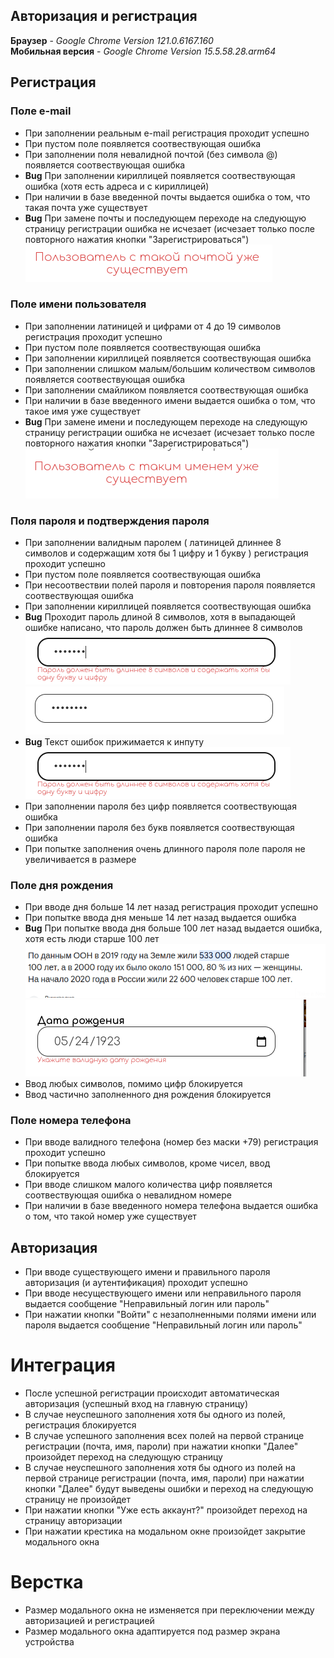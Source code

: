 ## Авторизация и регистрация

**Браузер** - _Google Chrome Version 121.0.6167.160_  
**Мобильная версия** - _Google Chrome Version 15.5.58.28.arm64_

## Регистрация 

### Поле e-mail

- При заполнении реальным e-mail регистрация проходит успешно
- При пустом поле появляется соотвествующая ошибка
- При заполнении поля невалидной почтой (без символа @) появляется соотвествующая ошибка
- **Bug** При заполнении кириллицей появляется соотвествующая ошибка (хотя есть адреса и с кириллицей)
- При наличии в базе введенной почты выдается ошибка о том, что такая почта уже существует
- **Bug** При замене почты и последующем переходе на следующую страницу регистрации ошибка не исчезает (исчезает только после повторного нажатия кнопки "Зарегистрироваться")  
![Фото после замены почты на новую](img/zamena.png) 

### Поле имени пользователя

- При заполнении латиницей и цифрами от 4 до 19 символов регистрация проходит успешно
- При пустом поле появляется соотвествующая ошибка 
- При заполнении кириллицей появляется соотвествующая ошибка
- При заполнении слишком малым/большим количеством символов появляется соотвествующая ошибка
- При заполнении смайликом появляется соотвествующая ошибка 
- При наличии в базе введенного имени  выдается ошибка о том, что такое имя уже существует
- **Bug** При замене имени и последующем переходе на следующую страницу регистрации ошибка не исчезает (исчезает только после повторного нажатия кнопки "Зарегистрироваться")  
![Фото после замены имени на новое](img/zamenauser.png)  

### Поля пароля и подтверждения пароля

- При заполнении валидным паролем ( латиницей длиннее 8 символов и содержащим хотя бы 1 цифру и 1 букву ) регистрация проходит успешно
- При пустом поле появляется соотвествующая ошибка 
- При несоотвествии полей пароля и повторения пароля появляется соотвествующая ошибка 
- При заполнении кириллицей появляется соотвествующая ошибка
- **Bug** Проходит пароль длиной 8 символов, хотя в выпадающей ошибке написано, что пароль должен быть длиннее 8 символов  
![Текст ошибки](img/error.png)  
![При 8 символах ошибки нет](img/8symbols.png)  
- **Bug** Текст ошибок прижимается к инпуту  
![Текст ошибки](img/error.png)  
- При заполнении пароля без цифр появляется соотвествующая ошибка
- При заполнении пароля без букв появляется соотвествующая ошибка
- При попытке заполнения очень длинного пароля поле пароля не увеличивается в размере 

### Поле дня рождения

- При вводе дня больше 14 лет назад регистрация проходит успешно
- При попытке ввода дня меньше 14 лет назад выдается ошибка
- **Bug** При попытке ввода дня больше 100 лет назад выдается ошибка, хотя есть люди старше 100 лет  
![Количество людей больше 100 лет](img/100years.png)  
![Ошибка в дне рождения](img/100yearserror.png)  
- Ввод любых символов, помимо цифр блокируется
- Ввод частично заполненного дня рождения блокируется

### Поле номера телефона

- При вводе валидного телефона (номер без маски +79) регистрация проходит успешно
- При попытке ввода любых символов, кроме чисел, ввод блокируется
- При вводе слишком малого количества цифр  появляется соотвествующая ошибка о невалидном номере
- При наличии в базе введенного номера телефона выдается ошибка о том, что такой номер уже существует


## Авторизация

- При вводе существующего имени и правильного пароля авторизация (и аутентификация) проходит успешно 
- При вводе несуществующего имени или неправильного пароля выдается сообщение "Неправильный логин или пароль"
- При нажатии кнопки "Войти" с незаполненными полями  имени или пароля  выдается сообщение "Неправильный логин или пароль"


# Интеграция 
- После успешной регистрации происходит автоматическая авторизация (успешный вход на главную страницу)
- В случае неуспешного заполнения хотя бы одного из полей, регистрация блокируется
- В случае успешного заполнения всех полей на первой странице регистрации (почта, имя, пароли) при нажатии кнопки "Далее"  произойдет переход на следующую страницу
- В случае неуспешного заполнения хотя бы одного из полей на первой странице регистрации (почта, имя, пароли) при нажатии кнопки "Далее" будут выведены ошибки и переход на следующую страницу не произойдет
- При нажатии кнопки "Уже есть аккаунт?" произойдет переход на страницу авторизации
- При нажатии крестика на модальном окне произойдет закрытие модального окна

# Верстка

- Размер модального окна не изменяется при переключении между авторизацией и регистрацией
- Размер модального окна адаптируется под размер экрана устройства




